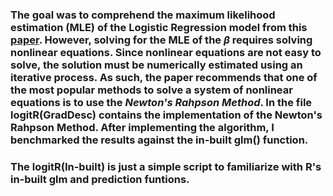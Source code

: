 ### The goal was to comprehend the maximum likelihood estimation (MLE) of the Logistic Regression model from this [paper](http://czep.net/stat/mlelr.pdf). However, solving for the MLE of the $\beta$ requires solving nonlinear equations. Since nonlinear equations are not easy to solve, the solution must be numerically estimated using an iterative process. As such, the paper recommends that one of the most popular methods to solve a system of nonlinear equations is to use the *Newton's Rahpson Method*. In the file logitR(GradDesc) contains the implementation of the Newton's Rahpson Method. After implementing the algorithm, I benchmarked the results against the in-built glm() function.

### The logitR(In-built) is just a simple script to familiarize with R's in-built glm and prediction funtions.
